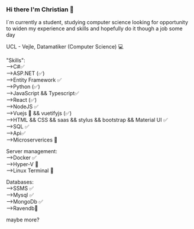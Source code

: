### Hi there I'm Christian 👋

I´m currently a student, studying computer science looking for opportunity to widen my experience and skills and hopefully do it though a job some day

UCL - Vejle, Datamatiker (Computer Science) 💻

"Skills":  
-->C#✅  
-->ASP.NET (✅)  
-->Entity Framework ✅    
-->Python (✅)  
-->JavaScript && Typescript✅  
-->React (✅)   
-->NodeJS ✅    
-->Vuejs 🤔 && vuetifyjs (✅)    
-->HTML && CSS && saas && stylus && bootstrap && Material UI ✅    
-->SQL ✅  
-->Api✅  
-->Microserverices 🤔  

Server management:  
-->Docker ✅  
-->Hyper-V 🤔  
-->Linux Terminal 🤔  

Databases:  
-->SSMS  ✅  
-->Mysql ✅  
-->MongoDb ✅  
-->Ravendb🤔  

maybe more?

